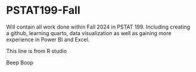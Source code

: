 # PSTAT199-Fall
Will contain all work done within Fall 2024 in PSTAT 199. Including creating a github, learning quarto, data visualization as well as gaining more experience in Power BI and Excel. 


This line is from R studio

Beep Boop